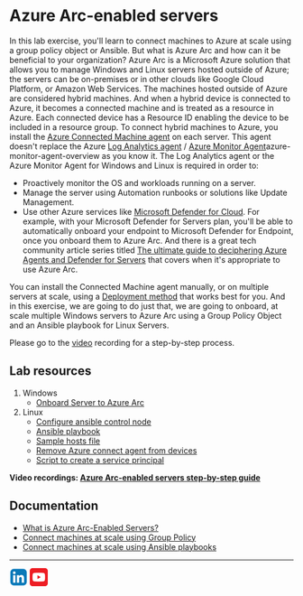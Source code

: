 # Azure Arc-enabled servers

In this lab exercise, you'll learn to connect machines to Azure at scale using a group policy object or Ansible. But what is Azure Arc and how can it be beneficial to your organization? Azure Arc is a Microsoft Azure solution that allows you to manage Windows and Linux servers hosted outside of Azure; the servers can be on-premises or in other clouds like Google Cloud Platform, or Amazon Web Services. The machines hosted outside of Azure are considered hybrid machines. And when a hybrid device is connected to Azure, it becomes a connected machine and is treated as a resource in Azure. Each connected device has a Resource ID enabling the device to be included in a resource group.
To connect hybrid machines to Azure, you install the [Azure Connected Machine agent](https://learn.microsoft.com/en-us/azure/azure-arc/servers/agent-overview) on each server. This agent doesn't replace the Azure [Log Analytics agent](https://learn.microsoft.com/en-us/azure/azure-monitor/agents/log-analytics-agent) / [Azure Monitor Agent](https://learn.microsoft.com/en-us/azure/azure-monitor/agents/)azure-monitor-agent-overview as you know it. The Log Analytics agent or the Azure Monitor Agent for Windows and Linux is required in order to:

- Proactively monitor the OS and workloads running on a server.
- Manage the server using Automation runbooks or solutions like Update Management.
- Use other Azure services like [Microsoft Defender for Cloud](https://learn.microsoft.com/en-us/azure/security-center/security-center-introduction). For example, with your Microsoft Defender for Servers plan, you'll be able to automatically onboard your endpoint to Microsoft Defender for Endpoint, once you onboard them to Azure Arc. And there is a great tech community article series titled [The ultimate guide to deciphering Azure Agents and Defender for Servers](https://techcommunity.microsoft.com/t5/fasttrack-for-azure/the-ultimate-guide-to-deciphering-azure-agents-defender-for/ba-p/4110383) that covers when it's appropriate to use Azure Arc.

You can install the Connected Machine agent manually, or on multiple servers at scale, using a [Deployment method](https://learn.microsoft.com/en-us/azure/azure-arc/servers/deployment-options) that works best for you.
And in this exercise, we are going to do just that, we are going to onboard, at scale multiple Windows servers to Azure Arc using a Group Policy Object and an Ansible playbook for Linux Servers.

Please go to the [video](https://www.youtube.com/playlist?list=PLDI76x8X-DfY7qkJGn1iob52F2Nh0mO5t) recording for a step-by-step process.

## Lab resources

1. Windows
    - [Onboard Server to Azure Arc](/AzureArc/Windows/New-AzLabArcServer.ps1)
2. Linux
    - [Configure ansible control node](/AzureArc/Linux/Ansible/config_control_node.sh)
    - [Ansible playbook](/AzureArc/Linux/Ansible/config_azurearc.yml)
    - [Sample hosts file](/AzureArc/Linux/Ansible/hosts)
    - [Remove Azure connect agent from devices](/AzureArc/Linux/Ansible/remove_azurearc.yml)
    - [Script to create a service principal](/AzureArc/Linux/PSScripts/create_service_principal.ps1)

**Video recordings: [Azure Arc-enabled servers step-by-step guide](https://www.youtube.com/playlist?list=PLDI76x8X-DfY7qkJGn1iob52F2Nh0mO5t)**

## Documentation

- [What is Azure Arc-Enabled Servers?](https://learn.microsoft.com/en-us/azure/azure-arc/servers/overview)
- [Connect machines at scale using Group Policy](https://learn.microsoft.com/en-us/azure/azure-arc/servers/onboard-group-policy-powershell)
- [Connect machines at scale using Ansible playbooks](https://learn.microsoft.com/en-us/azure/azure-arc/servers/onboard-ansible-playbooks)

---

[![LinkeIn](./AzureArc/Images//LinkeIn.png)](https://www.linkedin.com/in/c-lessi/)
[![YouTube](./AzureArc/Images/YouTube.png)](https://www.youtube.com/playlist?list=PLDI76x8X-DfY7qkJGn1iob52F2Nh0mO5t)
